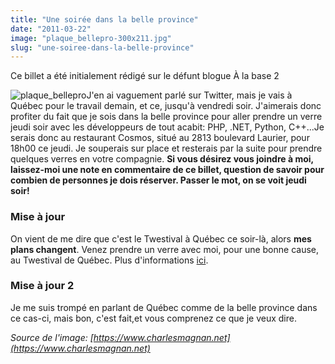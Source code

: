 ```yaml
---
title: "Une soirée dans la belle province"
date: "2011-03-22"
image: "plaque_bellepro-300x211.jpg"
slug: "une-soiree-dans-la-belle-province"
---
```


Ce billet a été initialement rédigé sur le défunt blogue À la base 2

![](images/plaque_bellepro-300x211.jpg "plaque_bellepro")J'en ai vaguement parlé sur Twitter, mais je vais à Québec pour le travail demain, et ce, jusqu'à vendredi soir. J'aimerais donc profiter du fait que je sois dans la belle province pour aller prendre un verre jeudi soir avec les développeurs de tout acabit: PHP, .NET, Python, C++...Je serais donc au restaurant Cosmos, situé au 2813 boulevard Laurier, pour 18h00 ce jeudi. Je souperais sur place et resterais par la suite pour prendre quelques verres en votre compagnie. **Si vous désirez vous joindre à moi, laissez-moi une note en commentaire de ce billet, question de savoir pour combien de personnes je dois réserver. Passer le mot, on se voit jeudi soir!**

### **Mise à jour**

On vient de me dire que c'est le Twestival à Québec ce soir-là, alors **mes plans changent**. Venez prendre un verre avec moi, pour une bonne cause, au Twestival de Québec. Plus d'informations [ici](https://quebec.twestival.com/).

### Mise à jour 2

Je me suis trompé en parlant de Québec comme de la belle province dans ce cas-ci, mais bon, c'est fait,et vous comprenez ce que je veux dire.

_Source de l'image: [https://www.charlesmagnan.net](https://www.charlesmagnan.net)_
